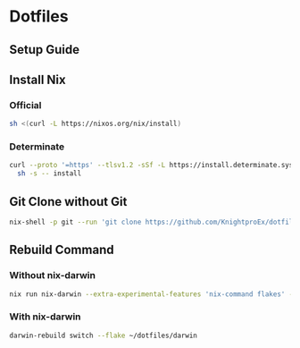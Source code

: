 # Dotfiles

## Setup Guide

## Install Nix

### Official

```bash
sh <(curl -L https://nixos.org/nix/install)
```

### Determinate

```bash
curl --proto '=https' --tlsv1.2 -sSf -L https://install.determinate.systems/nix | \
  sh -s -- install
```

## Git Clone without Git

```bash
nix-shell -p git --run 'git clone https://github.com/KnightproEx/dotfiles.git ~/dotfiles'
```

## Rebuild Command

### Without nix-darwin

```bash
nix run nix-darwin --extra-experimental-features 'nix-command flakes' -- switch --flakes ~/dotfiles/darwin
```

### With nix-darwin

```bash
darwin-rebuild switch --flake ~/dotfiles/darwin
```
